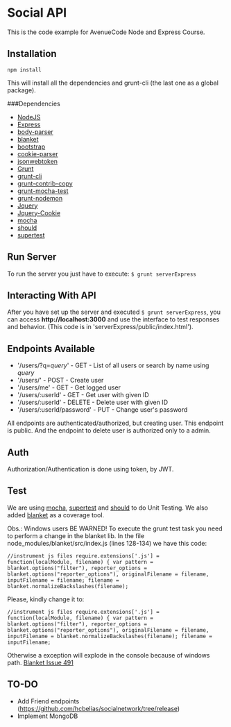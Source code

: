Social API
==========

  This is the code example for AvenueCode Node and Express Course.

Installation
------------
`npm install`

  This will install all the dependencies and grunt-cli (the last one as a global package).

###Dependencies

  * [NodeJS](https://nodejs.org/)
  * [Express](https://github.com/strongloop/express)
  * [body-parser](https://github.com/expressjs/body-parser)
  * [blanket](https://github.com/alex-seville/blanket)
  * [bootstrap](https://github.com/twbs/bootstrap)
  * [cookie-parser](https://github.com/expressjs/cookie-parser)
  * [jsonwebtoken](https://github.com/auth0/node-jsonwebtoken)
  * [Grunt](http://gruntjs.com/)
  * [grunt-cli](https://github.com/gruntjs/grunt-cli)
  * [grunt-contrib-copy](https://github.com/gruntjs/grunt-contrib-copy)
  * [grunt-mocha-test](https://github.com/pghalliday/grunt-mocha-test)
  * [grunt-nodemon](https://github.com/ChrisWren/grunt-nodemon)
  * [Jquery](https://github.com/jquery/jquery)
  * [Jquery-Cookie](https://github.com/carhartl/jquery-cookie)
  * [mocha](http://mochajs.org/)
  * [should](https://github.com/shouldjs/should.js)
  * [supertest](https://github.com/visionmedia/supertest)
  
Run Server
----------

  To run the server you just have to execute:
  `$ grunt serverExpress`

Interacting With API
--------------------

  After you have set up the server and executed `$ grunt serverExpress`, you can access **http://localhost:3000** and use
  the interface to test responses and behavior. (This code is in 'serverExpress/public/index.html').

Endpoints Available
-------------------

  * '/users/?q=_query_' - GET - List of all users or search by name using _query_
  * '/users/' - POST - Create user
  * '/users/me' - GET - Get logged user
  * '/users/:userId' - GET - Get user with given ID
  * '/users/:userId' - DELETE - Delete user with given ID
  * '/users/:userId/password' - PUT - Change user's password
  
  All endpoints are authenticated/authorized, but creating user. This endpoint is public. And the endpoint
  to delete user is authorized only to a admin.
  
Auth
----

  Authorization/Authentication is done using token, by JWT.
  
Test
----

  We are using [mocha](http://mochajs.org/), [supertest](https://github.com/visionmedia/supertest) and 
  [should](https://github.com/shouldjs/should.js) to do Unit Testing. We also added 
  [blanket](https://github.com/alex-seville/blanket) as a coverage tool.

  Obs.: Windows users BE WARNED! To execute the grunt test task you need to perform a change in the blanket lib.
  In the file node_modules/blanket/src/index.js (lines 128-134) we have this code:

  `//instrument js files
   require.extensions['.js'] = function(localModule, filename) {
     var pattern = blanket.options("filter"),
         reporter_options = blanket.options("reporter_options"),
         originalFilename = filename,
   		  inputFilename = filename;
     filename = blanket.normalizeBackslashes(filename);`

  Please, kindly change it to:

  `//instrument js files
   require.extensions['.js'] = function(localModule, filename) {
     var pattern = blanket.options("filter"),
         reporter_options = blanket.options("reporter_options"),
         originalFilename = filename,
   			 inputFilename = blanket.normalizeBackslashes(filename);
     filename = inputFilename;`

   Otherwise a exception will explode in the console because of windows path.
   [Blanket Issue 491](https://github.com/alex-seville/blanket/issues/491)
  
TO-DO
-----

  * Add Friend endpoints (https://github.com/hcbelias/socialnetwork/tree/release)
  * Implement MongoDB